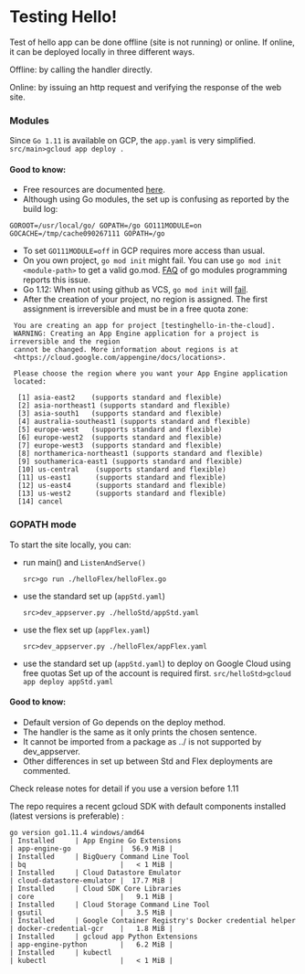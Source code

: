 # Testing Hello!

Test of hello app can be done offline (site is not running) or online.
If online, it can be deployed locally in three different ways.

Offline: by calling the handler directly.

Online: by issuing an http request and verifying the response of the web site.

### Modules

Since `Go 1.11` is available on GCP, the `app.yaml` is very simplified.
    `src/main>gcloud app deploy .`

#### Good to know:
- Free resources are documented [here](https://cloud.google.com/free/docs/gcp-free-tier).
- Although using Go modules, the set up is confusing as reported by the build log:

`GOROOT=/usr/local/go/ GOPATH=/go GO111MODULE=on GOCACHE=/tmp/cache090267111 GOPATH=/go`
- To set `GO111MODULE=off` in GCP requires more access than usual. 
- On you own project, `go mod init` might fail. You can use `go mod init <module-path>` to get a valid go.mod.
[FAQ](https://github.com/golang/go/wiki/Modules#why-does-go-mod-init-give-the-error-cannot-determine-module-path-for-source-directory) of go modules programming reports this issue.
- Go 1.12: When not using github as VCS, `go mod init` will [fail](https://github.com/golang/go/issues/27951).
- After the creation of your project, no region is assigned. The first assignment is irreversible and must be
in a free quota zone:
```helloGomod>gcloud app deploy .
 You are creating an app for project [testinghello-in-the-cloud].
 WARNING: Creating an App Engine application for a project is irreversible and the region
 cannot be changed. More information about regions is at
 <https://cloud.google.com/appengine/docs/locations>.
 
 Please choose the region where you want your App Engine application
 located:
 
  [1] asia-east2    (supports standard and flexible)
  [2] asia-northeast1 (supports standard and flexible)
  [3] asia-south1   (supports standard and flexible)
  [4] australia-southeast1 (supports standard and flexible)
  [5] europe-west   (supports standard and flexible)
  [6] europe-west2  (supports standard and flexible)
  [7] europe-west3  (supports standard and flexible)
  [8] northamerica-northeast1 (supports standard and flexible)
  [9] southamerica-east1 (supports standard and flexible)
  [10] us-central    (supports standard and flexible)
  [11] us-east1      (supports standard and flexible)
  [12] us-east4      (supports standard and flexible)
  [13] us-west2      (supports standard and flexible)
  [14] cancel
```

### GOPATH mode

To start the site locally, you can:
- run main() and `ListenAndServe()`
    
    `src>go run ./helloFlex/helloFlex.go`
- use the standard set up (`appStd.yaml`)
    
    `src>dev_appserver.py ./helloStd/appStd.yaml`
- use the flex set up (`appFlex.yaml`)
    
    `src>dev_appserver.py ./helloFlex/appFlex.yaml`
- use the standard set up (`appStd.yaml`) to deploy on Google Cloud using free quotas
    Set up of the account is required first.
    `src/helloStd>gcloud app deploy appStd.yaml`

#### Good to know:
- Default version of Go depends on the deploy method.
- The handler is the same as it only prints the chosen sentence.
- It cannot be imported from a package as ../ is not supported by dev_appserver.
- Other differences in set up between Std and Flex deployments are commented.

Check release notes for detail if you use a version before 1.11

The repo requires a recent gcloud SDK with default components installed (latest versions is preferable) :

```
go version go1.11.4 windows/amd64
| Installed     | App Engine Go Extensions                             | app-engine-go            |  56.9 MiB |
| Installed     | BigQuery Command Line Tool                           | bq                       |   < 1 MiB |
| Installed     | Cloud Datastore Emulator                             | cloud-datastore-emulator |  17.7 MiB |
| Installed     | Cloud SDK Core Libraries                             | core                     |   9.1 MiB |
| Installed     | Cloud Storage Command Line Tool                      | gsutil                   |   3.5 MiB |
| Installed     | Google Container Registry's Docker credential helper | docker-credential-gcr    |   1.8 MiB |
| Installed     | gcloud app Python Extensions                         | app-engine-python        |   6.2 MiB |
| Installed     | kubectl                                              | kubectl                  |   < 1 MiB |
```
